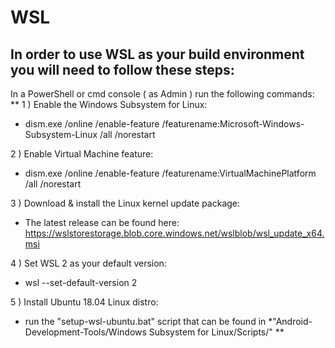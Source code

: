 # WSL
## In order to use WSL as your build environment you will need to follow these steps:
In a PowerShell or cmd console ( as Admin ) run the following commands: 
**
1 ) Enable the Windows Subsystem for Linux:
  - dism.exe /online /enable-feature /featurename:Microsoft-Windows-Subsystem-Linux /all /norestart

2 ) Enable Virtual Machine feature:
  - dism.exe /online /enable-feature /featurename:VirtualMachinePlatform /all /norestart

3 ) Download & install the Linux kernel update package:
  - The latest release can be found here: https://wslstorestorage.blob.core.windows.net/wslblob/wsl_update_x64.msi

4 ) Set WSL 2 as your default version:
  - wsl --set-default-version 2

5 ) Install Ubuntu 18.04 Linux distro:
  - run the "setup-wsl-ubuntu.bat" script that can be found in *"Android-Development-Tools/Windows Subsystem for Linux/Scripts/"
**
